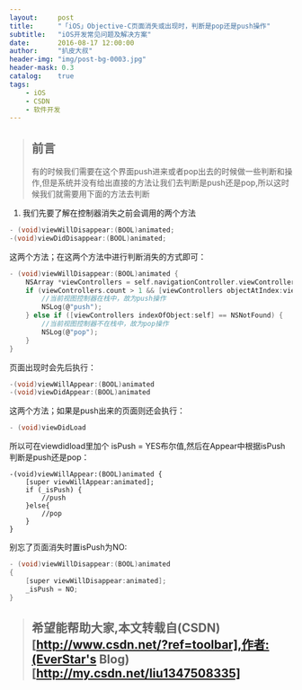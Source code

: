 ```yaml
---
layout:     post
title:      "「iOS」Objective-C页面消失或出现时，判断是pop还是push操作"
subtitle:   "iOS开发常见问题及解决方案"
date:       2016-08-17 12:00:00
author:     "扒皮大叔"
header-img: "img/post-bg-0003.jpg"
header-mask: 0.3
catalog:    true
tags:
    - iOS
    - CSDN
    - 软件开发
---
```


> ## 前言 
> 有的时候我们需要在这个界面push进来或者pop出去的时候做一些判断和操作,但是系统并没有给出直接的方法让我们去判断是push还是pop,所以这时候我们就需要用下面的方法去判断

1. 我们先要了解在控制器消失之前会调用的两个方法
```C
- (void)viewWillDisappear:(BOOL)animated;
-(void)viewDidDisappear:(BOOL)animated;
```
这两个方法；在这两个方法中进行判断消失的方式即可：
```C
- (void)viewWillDisappear:(BOOL)animated {
    NSArray *viewControllers = self.navigationController.viewControllers;//获取当前的视图控制其
    if (viewControllers.count > 1 && [viewControllers objectAtIndex:viewControllers.count-2] == self) {
        //当前视图控制器在栈中，故为push操作
        NSLog(@"push");
    } else if ([viewControllers indexOfObject:self] == NSNotFound) {
        //当前视图控制器不在栈中，故为pop操作
        NSLog(@"pop");
    }
}
```
页面出现时会先后执行：
```C
-(void)viewWillAppear:(BOOL)animated
-(void)viewDidAppear:(BOOL)animated
```
这两个方法；如果是push出来的页面则还会执行：
```C
- (void)viewDidLoad
```
所以可在viewdidload里加个 isPush = YES布尔值,然后在Appear中根据isPush判断是push还是pop：
```Object-C
-(void)viewWillAppear:(BOOL)animated {
    [super viewWillAppear:animated];
    if (_isPush) {
        //push
    }else{
        //pop
    }
}
```

别忘了页面消失时置isPush为NO:
```C
- (void)viewWillDisappear:(BOOL)animated
{
    [super viewWillDisappear:animated];
    _isPush = NO;
}
```

> ## 希望能帮助大家,本文转载自(CSDN)[http://www.csdn.net/?ref=toolbar],作者:(EverStar's Blog)[http://my.csdn.net/liu1347508335]
